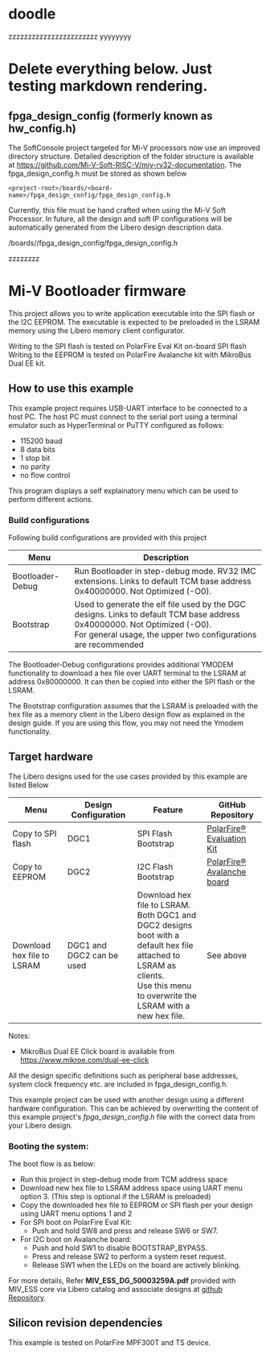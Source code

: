 # doodle
zzzzzzzzzzzzzzzzzzzzzzz
yyyyyyyy

# Delete everything below. Just testing markdown rendering.

## fpga_design_config (formerly known as hw_config.h)
The SoftConsole project targeted for Mi-V processors now use an improved
directory structure. Detailed description of the folder structure is available
at https://github.com/Mi-V-Soft-RISC-V/miv-rv32-documentation.
The fpga_design_config.h must be stored as shown below

`
    <project-root>/boards/<board-name>/fpga_design_config/fpga_design_config.h
`

Currently, this file must be hand crafted when using the Mi-V Soft Processor.
In future, all the design and soft IP configurations will be automatically
generated from the Libero design description data.

<project-root>/boards/<board-name>/fpga_design_config/fpga_design_config.h
  
zzzzzzzz

#  Mi-V Bootloader firmware

 This project allows you to write application executable into the SPI flash or
 the I2C EEPROM.
 The executable is expected to be preloaded in the LSRAM memory using the Libero
 memory client configurator.

 Writing to the SPI flash is tested on PolarFire Eval Kit on-board SPI flash
 Writing to the EEPROM is tested on PolarFire Avalanche kit with MikroBus Dual
 EE kit.

## How to use this example

This example project requires USB-UART interface to be connected to a host PC.
The host PC must connect to the serial port using a terminal emulator such as
HyperTerminal or PuTTY configured as follows:
 - 115200 baud
 - 8 data bits
 - 1 stop bit
 - no parity
 - no flow control

This program displays a self explainatory menu which can be used to perform
different actions.

### Build configurations
Following build configurations are provided with this project

| Menu               | Description |
| -----------        | ---------------------- |
| Bootloader-Debug   | Run Bootloader in step-debug mode. RV32 IMC extensions. Links to default TCM base address 0x40000000. Not Optimized (-O0). |
| Bootstrap          | Used to generate the elf file used by the DGC designs. Links to default TCM base address 0x40000000. Not Optimized (-O0). </br> For general usage, the upper two configurations are recommended|

The Bootloader-Debug configurations provides additional YMODEM functionality to
download a hex file over UART terminal to the LSRAM at address 0x80000000. It can
then be copied into either the SPI flash or the LSRAM.

The Bootstrap configuration assumes that the LSRAM is preloaded with the hex
file as a memory client in the Libero design flow as explained in the design guide. If you are using this flow, you may not need the Ymodem functionality.

## Target hardware
The Libero designs used for the use cases provided by this example are listed Below

| Menu        | Design Configuration   | Feature                    | GitHub Repository          |
| ----------- | ---------------------- | -------------------------- | -------------------------- |
| Copy to SPI flash | DGC1             | SPI Flash Bootstrap        | [PolarFire® Evaluation Kit](https://github.com/Mi-V-Soft-RISC-V/PolarFire-Eval-Kit) |
| Copy to EEPROM    | DGC2             | I2C Flash Bootstrap       | [PolarFire® Avalanche board](https://github.com/Mi-V-Soft-RISC-V/Future-Avalanche-Board) |
| Download hex file to LSRAM  | DGC1 and DGC2 can be used | Download hex file to LSRAM. </br> Both DGC1 and DGC2 designs boot with a default hex file </br> attached to LSRAM as clients. </br> Use this menu to overwrite the LSRAM with a new hex file.| See above |

Notes:
- MikroBus Dual EE Click board is available from https://www.mikroe.com/dual-ee-click

All the design specific definitions such as peripheral base addresses, system
clock frequency etc. are included in fpga_design_config.h.

This example project can be used with another design using a different hardware
configuration. This can be achieved by overwriting the content of this example
project's _fpga_design_config.h_ file with the correct data from your Libero design.

### Booting the system:

The boot flow is as below:
 - Run this project in step-debug mode from TCM address space
 - Download new hex file to LSRAM address space using UART menu option 3. (This step is optional if the LSRAM is preloaded)
 - Copy the downloaded hex file to EEPROM or SPI flash per your design using UART menu options 1 and 2
 - For SPI boot on PolarFire Eval Kit:
    - Push and hold SW8 and press and release SW6 or SW7.
 - For I2C boot on Avalanche board:
    - Push and hold SW1 to disable BOOTSTRAP_BYPASS.
    - Press and release SW2 to perform a system reset request.
    - Release SW1 when the LEDs on the board are actively blinking.

For more details, Refer **MIV_ESS_DG_50003259A.pdf** provided with MIV_ESS core
via Libero catalog and associate designs at [github Repository](https://github.com/Mi-V-Soft-RISC-V/Future-Avalanche-Board/tree/main/Libero_Projects/import/components/IMC_DGC2).

## Silicon revision dependencies
This example is tested on PolarFire MPF300T and TS device.
